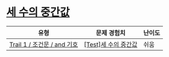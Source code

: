 # [세 수의 중간값](https://www.codetree.ai/trails/complete/curated-cards/test-median-of-three-numbers)

|유형|문제 경험치|난이도|
|---|---|---|
|[Trail 1 / 조건문 / and 기호](https://www.codetree.ai/trail-info/novice-low/)|[[Test]세 수의 중간값](https://www.codetree.ai/trails/complete/curated-cards/test-median-of-three-numbers/)|쉬움|


